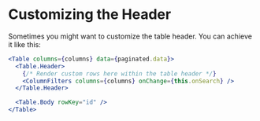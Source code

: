 # Customizing the Header

Sometimes you might want to customize the table header. You can achieve it like this:

```jsx
<Table columns={columns} data={paginated.data}>
  <Table.Header>
    {/* Render custom rows here within the table header */}
    <ColumnFilters columns={columns} onChange={this.onSearch} />
  </Table.Header>

  <Table.Body rowKey="id" />
</Table>
```
